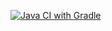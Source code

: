 [![Java CI with Gradle](https://github.com/anastasya-777/BDD/actions/workflows/gradle.yml/badge.svg)](https://github.com/anastasya-777/BDD/actions/workflows/gradle.yml)
